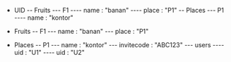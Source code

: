 
- UID
-- Fruits
--- F1
---- name : "banan"
---- place : "P1"
-- Places
--- P1
---- name : "kontor"


- Fruits
-- F1
--- name : "banan"
--- place : "P1"
- Places
-- P1
--- name : "kontor"
--- invitecode : "ABC123"
--- users
---- uid : "U1"
---- uid : "U2"

